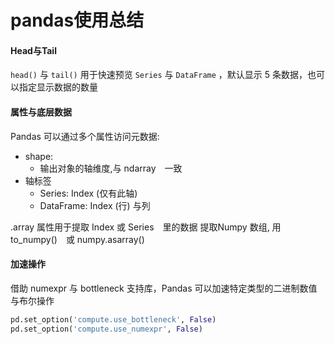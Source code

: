 # pandas使用总结

#### Head与Tail
`head()` 与 `tail()` 用于快速预览 `Series` 与 `DataFrame` ，默认显示 5 条数据，也可以指定显示数据的数量

#### 属性与底层数据
Pandas 可以通过多个属性访问元数据:
* shape:
    * 输出对象的轴维度,与 ndarray　一致
* 轴标签
    * Series: Index (仅有此轴)
    * DataFrame: Index (行) 与列

.array 属性用于提取 Index 或 Series　里的数据
提取Numpy 数组, 用 to_numpy()　或 numpy.asarray()

#### 加速操作
借助 numexpr 与 bottleneck 支持库，Pandas 可以加速特定类型的二进制数值与布尔操作
```python
pd.set_option('compute.use_bottleneck', False)
pd.set_option('compute.use_numexpr', False)
```
